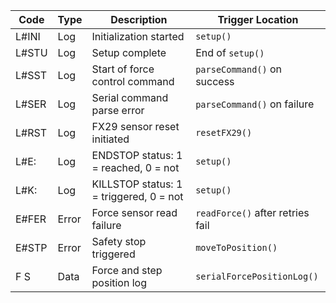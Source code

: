 | Code     | Type   | Description                          | Trigger Location                  |
|----------|--------|--------------------------------------|-----------------------------------|
| L#INI    | Log    | Initialization started               | `setup()`                         |
| L#STU    | Log    | Setup complete                       | End of `setup()`                  |
| L#SST    | Log    | Start of force control command       | `parseCommand()` on success       |
| L#SER    | Log    | Serial command parse error           | `parseCommand()` on failure       |
| L#RST    | Log    | FX29 sensor reset initiated          | `resetFX29()`                     |
| L#E:<b>  | Log    | ENDSTOP status: 1 = reached, 0 = not | `setup()`                         |
| L#K:<b>  | Log    | KILLSTOP status: 1 = triggered, 0 = not | `setup()`                      |
| E#FER    | Error  | Force sensor read failure            | `readForce()` after retries fail  |
| E#STP    | Error  | Safety stop triggered                | `moveToPosition()`                |
| F<val> S<pos> | Data   | Force and step position log        | `serialForcePositionLog()`        |
